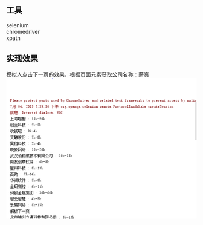 ## 工具
 selenium   
 chromedriver  
 xpath
## 实现效果 
模拟人点击下一页的效果，根据页面元素获取公司名称：薪资
 ![result](https://github.com/96Agnes/JavaSpider/blob/master/src/main/resources/result.png)
